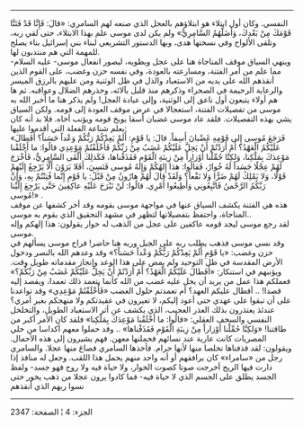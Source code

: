------------------------------------------------------------------------

النفسي. وكان أول ابتلاء هو ابتلاؤهم بالعجل الذي صنعه لهم السامري: «قالَ:
فَإِنَّا قَدْ فَتَنَّا قَوْمَكَ مِنْ بَعْدِكَ، وَأَضَلَّهُمُ السَّامِرِيُّ» ولم يكن لدى موسى علم بهذا
الابتلاء، حتى لقي ربه، وتلقى الألواح وفي نسختها هدى، وبها الدستور
التشريعي لبناء بني إسرائيل بناء يصلح للمهمة التي هم منتدبون لها.  
وينهي السياق موقف المناجاة هنا على عجل ويطويه، ليصور انفعال موسى- عليه
السلام- مما علم من أمر الفتنة، ومسارعته بالعودة، وفي نفسه حزن وغضب، على
القوم الذين أنقذهم الله على يديه من الاستعباد والذل في ظل الوثنية ومن
عليهم بالرزق الميسر والرعاية الرحيمة في الصحراء وذكرهم منذ قليل بآلائه،
وحذرهم الضلال وعواقبه. ثم ها هم أولاء يتبعون أول ناعق إلى الوثنية، وإلى
عبادة العجل! ولم يذكر هنا ما أخبر الله به موسى من تفصيلات الفتنة،
استعجالا في عرض موقف العودة إلى قومه. ولكن السياق يشي بهذه التفصيلات.
فلقد عاد موسى غضبان أسفا يوبخ قومه ويؤنب أخاه. فلا بد أنه كان يعلم شناعة
الفعلة التي أقدموا عليها:  
«فَرَجَعَ مُوسى إِلى قَوْمِهِ غَضْبانَ أَسِفاً. قالَ: يا قَوْمِ: أَلَمْ يَعِدْكُمْ رَبُّكُمْ وَعْداً حَسَناً؟
أَفَطالَ عَلَيْكُمُ الْعَهْدُ؟ أَمْ أَرَدْتُمْ أَنْ يَحِلَّ عَلَيْكُمْ غَضَبٌ مِنْ رَبِّكُمْ فَأَخْلَفْتُمْ مَوْعِدِي
قالُوا: ما أَخْلَفْنا مَوْعِدَكَ بِمَلْكِنا، وَلكِنَّا حُمِّلْنا أَوْزاراً مِنْ زِينَةِ الْقَوْمِ
فَقَذَفْناها، فَكَذلِكَ أَلْقَى السَّامِرِيُّ، فَأَخْرَجَ لَهُمْ عِجْلًا جَسَداً لَهُ خُوارٌ، فَقالُوا: هذا
إِلهُكُمْ وَإِلهُ مُوسى فَنَسِيَ، أَفَلا يَرَوْنَ أَلَّا يَرْجِعُ إِلَيْهِمْ قَوْلًا، وَلا يَمْلِكُ لَهُمْ ضَرًّا
وَلا نَفْعاً؟ وَلَقَدْ قالَ لَهُمْ هارُونُ مِنْ قَبْلُ: يا قَوْمِ إِنَّما فُتِنْتُمْ بِهِ، وَإِنَّ رَبَّكُمُ
الرَّحْمنُ فَاتَّبِعُونِي وَأَطِيعُوا أَمْرِي. قالُوا: لَنْ نَبْرَحَ عَلَيْهِ عاكِفِينَ حَتَّى يَرْجِعَ إِلَيْنا
مُوسى!» .  
هذه هي الفتنة يكشف السياق عنها في مواجهة موسى بقومه وقد أخر كشفها عن
موقف المناجاة، واحتفظ بتفصيلاتها لتظهر في مشهد التحقيق الذي يقوم به
موسى..  
لقد رجع موسى ليجد قومه عاكفين على عجل من الذهب له خوار يقولون: هذا إلهكم
وإله موسى.  
وقد نسي موسى فذهب يطلب ربه على الجبل وربه هنا حاضر! فراح موسى يسألهم في
حزن وغضب: «يا قَوْمِ أَلَمْ يَعِدْكُمْ رَبُّكُمْ وَعْداً حَسَناً؟» وقد وعدهم الله بالنصر ودخول
الأرض المقدسة في ظل التوحيد ولم يمض على هذا الوعد وإنجاز مقدماته طويل
وقت. ويؤنبهم في استنكار: «أَفَطالَ عَلَيْكُمُ الْعَهْدُ؟ أَمْ أَرَدْتُمْ أَنْ يَحِلَّ عَلَيْكُمْ غَضَبٌ
مِنْ رَبِّكُمْ؟» فعملكم هذا عمل من يريد أن يحل عليه غضب من الله كأنما يتعمد ذلك
تعمدا، ويقصد إليه قصدا! .. أفطال عليكم العهد؟ أم تعمدتم حلول الغضب
«فَأَخْلَفْتُمْ مَوْعِدِي» وقد تواعدنا على أن تبقوا على عهدي حتى أعود إليكم، لا
تغيرون في عقيدتكم ولا منهجكم بغير أمري؟  
عندئذ يعتذرون بذلك العذر العجيب، الذي يكشف عن أثر الاستعباد الطويل،
والتخلخل النفسي والسخف العقلي: «قالُوا: ما أَخْلَفْنا مَوْعِدَكَ بِمَلْكِنا» فلقد كان
الأمر أكبر من طاقتنا! «وَلكِنَّا حُمِّلْنا أَوْزاراً مِنْ زِينَةِ الْقَوْمِ فَقَذَفْناها» .. وقد
حملوا معهم أكداسا من حلي المصريات كانت عارية عند نسائهم فحملنها معهن.
فهم يشيرون إلى هذه الأحمال. ويقولون: لقد قذفناها تخلصا منها لأنها حرام.
فأخذها السامري فصاغ منها عجلا. والسامري رجل من «سامراء» كان يرافقهم أو
أنه واحد منهم يحمل هذا اللقب. وجعل له منافذ إذا دارت فيها الريح أخرجت
صوتا كصوت الخوار، ولا حياة فيه ولا روح فهو جسد- ولفظ الجسد يطلق على
الجسم الذي لا حياة فيه- فما كادوا يرون عجلا من ذهب يخور حتى نسوا ربهم
الذي أنقذهم

------------------------------------------------------------------------

الجزء: 4 ¦ الصفحة: 2347
